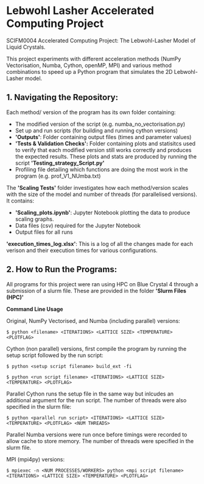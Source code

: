 # Lebwohl Lasher Accelerated Computing Project 
SCIFM0004 Accelerated Computing Project: The Lebwohl-Lasher Model of Liquid Crystals.

This project experiments with different acceleration methods (NumPy Vectorisation, Numba, Cython, openMP, MPI) and various method combinations to speed up a Python program that simulates the 2D Lebwohl-Lasher model.

## 1. Navigating the Repository:
Each method/ version of the program has its own folder containing:

- The modified version of the script (e.g. numba_no_vectorisation.py)
- Set up and run scripts (for building and running cython versions)
- **'Outputs'**: Folder containing output files (times and parameter values)
- **'Tests & Validation Checks':** Folder containing plots and statisitcs used to verify that each modified version still works correctly and produces the expected results. These plots and stats are produced by running the script **'Testing_strategy_Script.py'**
- Profiling file detailing which functions are doing the most work in the program (e.g. prof_V1_NUmba.txt)

The **'Scaling Tests'** folder investigates how each method/version scales with the size of the model and number of threads (for parallelised versions). It contains:

- **'Scaling_plots.ipynb'**: Jupyter Notebook plotting the data to produce scaling graphs.
- Data files (csv) required for the Jupyter Notebook
- Output files for all runs

**'execution_times_log.xlsx'**: This is a log of all the changes made for each verison and their execution times for various configurations.



## 2. How to Run the Programs:
All programs for this project were ran using HPC on Blue Crystal 4 through a submission of a slurm file. These are provided in the folder **'Slurm Files (HPC)'**

**Command Line Usage**

Original, NumPy Vectorised, and Numba (including parallel) versions:

```
$ python <filename> <ITERATIONS> <LATTICE SIZE> <TEMPERATURE> <PLOTFLAG>
```

Cython (non parallel) versions, first compile the program by running the setup script followed by the run script:

```
$ python <setup script filename> build_ext -fi
```
```
$ python <run script filename> <ITERATIONS> <LATTICE SIZE> <TEMPERATURE> <PLOTFLAG>
```

Parallel Cython runs the setup file in the same way but inlcudes an additional argument for the run script. The number of threads were also specified in the slurm file:

```
$ python <parallel run script> <ITERATIONS> <LATTICE SIZE> <TEMPERATURE> <PLOTFLAG> <NUM THREADS>
```

Parallel Numba versions were run once before timings were recorded to allow cache to store memory. The number of threads were specified in the slurm file.

MPI (mpi4py) versions:

```
$ mpiexec -n <NUM PROCESSES/WORKERS> python <mpi script filename> <ITERATIONS> <LATTICE SIZE> <TEMPERATURE> <PLOTFLAG>
```






